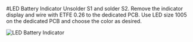 #LED Battery Indicator
Unsolder S1 and solder S2.
Remove the indicator display and wire with ETFE 0.26 to the dedicated PCB.
Use LED size 1005 on the dedicated PCB and choose the color as desired.

![LED Battery Indicator](https://github.com/user-attachments/assets/8b465a97-efdd-4b94-a533-c3bb517a41d8)

